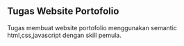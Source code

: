 ## Tugas Website Portofolio
Tugas membuat website portofolio menggunakan semantic html,css,javascript dengan skill pemula.
